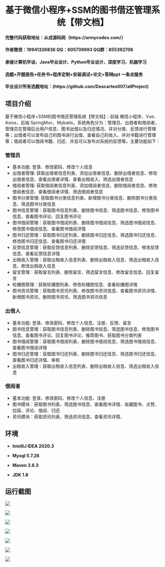 <h1 align="center">基于微信小程序+SSM的图书借还管理系统【带文档】</h1></p>

<h4> 完整代码获取地址：从戎源码网（https://armycodes.com/） </h4>
<h4> 作者微信：19941326836 QQ：605739993 QQ群：655392706 </h4>
<h4> 承接计算机毕设、Java毕业设计、Python毕业设计、深度学习、机器学习 </h4>
<h4> 选题+开题报告+任务书+程序定制+安装调试+论文+答辩ppt 一条龙服务 </h4>
<h4> 毕业设计所有选题地址：(https://github.com/Descartes007/allProject) </h4>

## 项目介绍

基于微信小程序+SSM的图书借还管理系统【带文档】：前端 微信小程序、Vue、Axios，后端 SpringMvc、Mybatis，系统角色分为：管理员、出借者和借阅者，管理员在管理后台用户信息、图书出借以及归还情况、并对分类、反馈进行管理等；出借者可以发布自己的图书进行出借、查看自己的收入、并对书籍进行管理等；借阅者可以借阅书籍、归还、并且可以发布对系统的反馈等。主要功能如下：

### 管理员

- 基本功能: 登录、修改密码、修改个人信息
- 出借者管理: 获取出借者信息列表、添加出借者信息、删除出借者信息、修改出借者信息、查看出借者详情、查看出租收入、筛选出借者信息
- 借阅者管理: 获取借阅者信息列表、添加借阅者信息、删除借阅者信息、修改借阅者信息、查看借阅者详情、筛选借阅者信息
- 图书分类管理: 获取图书分类信息列表、新增图书分类信息、删除图书分类信息、筛选图书分类信息
- 图书信息管理：获取图书信息列表、删除图书信息、筛选图书信息、修改图书信息、查看图书评论、回复图书评论
- 图书借阅管理：获取图书借阅列表、删除图书借阅信息、筛选图书借阅信息、修改图书借阅信息、查看图书借阅详情
- 图书归还管理：获取图书归还列表、删除图书归还信息、筛选图书归还信息、修改图书归还信息、查看图书归还详情
- 反馈信息管理：获取反馈信息列表、删除反馈信息、筛选反馈信息、修改反馈信息、查看反馈信息详情
- 出租收入管理：获取出租收入信息列表、删除出租收入信息、筛选出租收入信息、修改出租收入信息
- 留言管理：获取留言列表、删除留言、筛选留言信息、修改留言信息、回复留言
- 轮播图管理：获取轮播图列表、修改轮播图信息、查看轮播图详情
- 图书资讯管理：获取图书资讯列表、修改图书资讯信息、查看图书资讯详情、新增图书资讯、删除图书资讯、筛选图书资讯信息

### 出借人

- 基本功能: 登录、修改密码、修改个人信息、注册、反馈、留言
- 图书信息管理：获取图书信息列表、删除图书信息、筛选图书信息、修改图书信息、查看图书评论、回复图书评论、推荐图书、获取图书分类列表
- 图书借阅管理：获取图书借阅列表、删除图书借阅信息、筛选图书借阅信息、查看图书借阅详情
- 图书归还管理：获取图书归还列表、删除图书归还信息、筛选图书归还信息、查看图书归还详情、审核
- 出租收入管理：获取出租收入信息列表、删除出租收入信息、筛选出租收入信息

### 借阅者

- 基本功能: 登录、修改密码、修改个人信息、注册
- 图书模块：获取图书列表、筛选图书信息、查看图书详情、收藏图书、点赞、拉踩、评论、借阅、归还
- 资讯模块：获取资讯列表、筛选资讯信息、查看资讯详情、

## 环境

- <b>IntelliJ IDEA 2020.3</b>

- <b>Mysql 5.7.26</b>

- <b>Maven 3.6.3</b>

- <b>JDK 1.8</b>


## 运行截图
![](screenshot/1.png)

![](screenshot/2.png)

![](screenshot/3.png)

![](screenshot/4.png)

![](screenshot/5.png)

![](screenshot/6.png)

![](screenshot/7.png)
